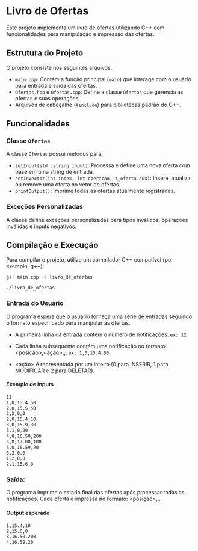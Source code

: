 # Livro de Ofertas

Este projeto implementa um livro de ofertas utilizando C++ com funcionalidades para manipulação e impressão das ofertas.

## Estrutura do Projeto

O projeto consiste nos seguintes arquivos:

- `main.cpp`: Contém a função principal (`main`) que interage com o usuário para entrada e saída das ofertas.
- `Ofertas.hpp` e `Ofertas.cpp`: Define a classe `Ofertas` que gerencia as ofertas e suas operações.
- Arquivos de cabeçalho (`#include`) para bibliotecas padrão do C++.

## Funcionalidades

### Classe `Ofertas`

A classe `Ofertas` possui métodos para:

- `setInput(std::string input)`: Processa e define uma nova oferta com base em uma string de entrada.
- `setInVector(int index, int operacao, t_oferta aux)`: Insere, atualiza ou remove uma oferta no vetor de ofertas.
- `printOutput()`: Imprime todas as ofertas atualmente registradas.

### Exceções Personalizadas

A classe define exceções personalizadas para tipos inválidos, operações inválidas e inputs negativos.

## Compilação e Execução

Para compilar o projeto, utilize um compilador C++ compatível (por exemplo, g++):

```bash
g++ main.cpp -o livro_de_ofertas

./livro_de_ofertas
```

### Entrada do Usuário
O programa espera que o usuário forneça uma série de entradas seguindo o formato especificado para manipular as ofertas.

- A primeira linha da entrada contém o número de notificações. `ex: 12`

- Cada linha subsequente contém uma notificação no formato: <posição>,<ação>,<valor>,<quantidade>. `ex: 1,0,15.4,50`

- <ação> é representada por um inteiro (0 para INSERIR, 1 para MODIFICAR e 2 para DELETAR).


#### Exemplo de Inputs
```bash
12
1,0,15.4,50
2,0,15.5,50
2,2,0,0
2,0,15.4,10
3,0,15.9,30
3,1,0,20
4,0,16.50,200
5,0,17.00,100
5,0,16.59,20
6,2,0,0
1,2,0,0
2,1,15.6,0
```

### Saída:

O programa imprime o estado final das ofertas após processar todas as notificações.
Cada oferta é impressa no formato: <posição>,<valor>,<quantidade>.

#### Output esperado
```bash
1,15.4,10
2,15.6,0
3,16.50,200
4,16.59,20
```
